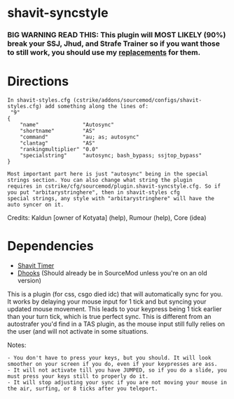 # shavit-syncstyle

### BIG WARNING READ THIS: This plugin will MOST LIKELY (90%) break your SSJ, Jhud, and Strafe Trainer so if you want those to still work, you should use my [replacements](https://github.com/Nimmy2222/bhop-get-stats) for them.

# Directions
```
In shavit-styles.cfg (cstrike/addons/sourcemod/configs/shavit-styles.cfg) add something along the lines of:
 "9"
{
	"name"				"Autosync"
	"shortname"			"AS"
	"command"			"au; as; autosync"
	"clantag"			"AS"
	"rankingmultiplier"	"0.0"
	"specialstring"		"autosync; bash_bypass; ssjtop_bypass"
}

Most important part here is just "autosync" being in the special strings section. You can also change what string the plugin
requires in cstrike/cfg/sourcemod/plugin.shavit-syncstyle.cfg. So if you put "arbitarystringhere", then in shavit-styles cfg
special strings, any style with "arbitarystringhere" will have the auto syncer on it.
```

Credits: Kaldun [owner of Kotyata] (help), Rumour (help), Core (idea)

# Dependencies
* [Shavit Timer](https://github.com/shavitush/bhoptimer)
* [Dhooks](https://forums.alliedmods.net/showpost.php?p=2588686&postcount=589) (Should already be in SourceMod unless you're on an old version)

This is a plugin (for css, csgo died idc) that will automatically sync for you. It works by delaying your mouse input for 1 tick and but syncing your updated mouse movement. This leads to your keypress being 1 tick earlier than your turn tick, which is true perfect sync.
This is different from an autostrafer you'd find in a TAS plugin, as the mouse input still fully relies on the user (and will not activate in some situations.

Notes:
```
- You don't have to press your keys, but you should. It will look smoother on your screen if you do, even if your keypresses are ass.
- It will not activate till you have JUMPED, so if you do a slide, you must press your keys still to properly do it.
- It will stop adjusting your sync if you are not moving your mouse in the air, surfing, or 8 ticks after you teleport.
```
